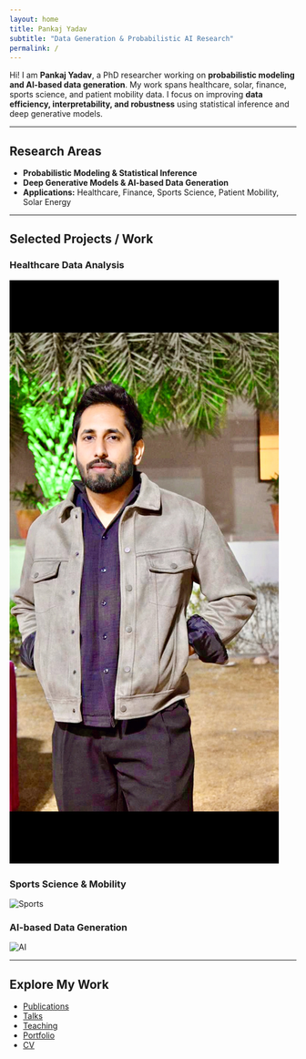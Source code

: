 ```yaml
---
layout: home
title: Pankaj Yadav
subtitle: "Data Generation & Probabilistic AI Research"
permalink: /
---
```


Hi! I am **Pankaj Yadav**, a PhD researcher working on **probabilistic modeling and AI-based data generation**. My work spans healthcare, solar, finance, sports science, and patient mobility data. I focus on improving **data efficiency, interpretability, and robustness** using statistical inference and deep generative models.

---

## Research Areas
- **Probabilistic Modeling & Statistical Inference**
- **Deep Generative Models & AI-based Data Generation**
- **Applications:** Healthcare, Finance, Sports Science, Patient Mobility, Solar Energy

---

## Selected Projects / Work

### Healthcare Data Analysis
![Healthcare](images/healthcare.png)

### Sports Science & Mobility
![Sports](images/sports.png)

### AI-based Data Generation
![AI](images/ai.png)

---

## Explore My Work
- [Publications](/publications)  
- [Talks](/talks)  
- [Teaching](/teaching)  
- [Portfolio](/portfolio)  
- [CV](/cv)
